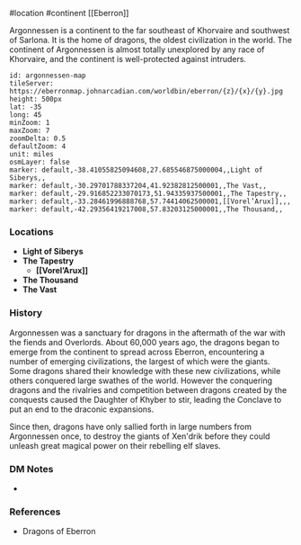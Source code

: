 
 #location #continent [[Eberron]]

Argonnessen is a continent to the far southeast of Khorvaire and southwest of Sarlona. It is the home of dragons, the oldest civilization in the world. The continent of Argonnessen is almost totally unexplored by any race of Khorvaire, and the continent is well-protected against intruders.

```leaflet
id: argonnessen-map
tileServer: https://eberronmap.johnarcadian.com/worldbin/eberron/{z}/{x}/{y}.jpg
height: 500px
lat: -35
long: 45
minZoom: 1
maxZoom: 7
zoomDelta: 0.5
defaultZoom: 4
unit: miles
osmLayer: false
marker: default,-38.41055825094608,27.685546875000004,,Light of Siberys,,
marker: default,-30.29701788337204,41.92382812500001,,The Vast,,
marker: default,-29.916852233070173,51.94335937500001,,The Tapestry,,
marker: default,-33.28461996888768,57.74414062500001,[[Vorel’Arux]],,,
marker: default,-42.29356419217008,57.83203125000001,,The Thousand,,
```

### Locations

* **Light of Siberys**
* **The Tapestry**
	* **[[Vorel’Arux]]**
* **The Thousand**
* **The Vast**

### History

Argonnessen was a sanctuary for dragons in the aftermath of the war with the fiends and Overlords. About 60,000 years ago, the dragons began to emerge from the continent to spread across Eberron, encountering a number of emerging civilizations, the largest of which were the giants. Some dragons shared their knowledge with these new civilizations, while others conquered large swathes of the world. However the conquering dragons and the rivalries and competition between dragons created by the conquests caused the Daughter of Khyber to stir, leading the Conclave to put an end to the draconic expansions.

Since then, dragons have only sallied forth in large numbers from Argonnessen once, to destroy the giants of Xen'drik before they could unleash great magical power on their rebelling elf slaves.

### DM Notes

* 

### References

* Dragons of Eberron
